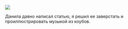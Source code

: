 <img src="http://khabaroff.com/wp-content/uploads/2017/04/jcale-share.jpg">

Данила давно написал статью, я решил ее заверстать и проиллюстрировать музыкой из коубов.

